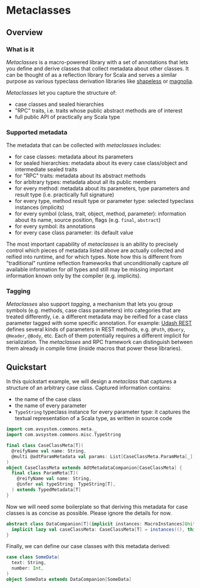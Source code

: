 # Metaclasses

## Overview

### What is it

_Metaclasses_ is a macro-powered library with a set of annotations that lets you define and derive classes that collect metadata about other classes.
It can be thought of as a reflection library for Scala and serves a similar purpose as various typeclass derivation libraries like 
[shapeless](https://github.com/milessabin/shapeless) or [magnolia](https://github.com/softwaremill/magnolia).

_Metaclasses_ let you capture the structure of:
* case classes and sealed hierarchies
* "RPC" traits, i.e. traits whose public abstract methods are of interest
* full public API of practically any Scala type

### Supported metadata

The metadata that can be collected with _metaclasses_ includes:
* for case classes: metadata about its parameters
* for sealed hierarchies: metadata about its every case class/object and intermediate sealed traits
* for "RPC" traits: metadata about its abstract methods
* for arbitrary types: metadata about all its public members
* for every method: metadata about its parameters, type parameters and result type (i.e. practically full signature)
* for every type, method result type or parameter type: selected typeclass instances (implicits)
* for every symbol (class, trait, object, method, parameter): information about its name, source position, flags (e.g. `final`, `abstract`)
* for every symbol: its annotations
* for every case class parameter: its default value

The most important capability of _metaclasses_ is an ability to precisely control which pieces of metadata listed above are actually collected and
reified into runtime, and for which types. Note how this is different from "traditional" runtime reflection frameworks that unconditionally capture _all_
available information for _all_ types and still may be missing important information known only by the compiler (e.g. implicits).

### Tagging

_Metaclasses_ also support _tagging_, a mechanism that lets you group symbols (e.g. methods, case class parameters) into categories that are 
treated differently, i.e. a different metadata may be reified for a case class parameter tagged with some specific annotation. For example: 
[Udash REST](https://guide.udash.io/rest) defines several kinds of parameters in REST methods, e.g. `@Path`, `@Query`, `@Header`, `@Body`, etc.
Each of them potentially requires a different implicit for serialization. The _metaclasses_ and RPC framework can distinguish between them already
in compile time (inside macros that power these libraries).

## Quickstart

In this quickstart example, we will design a _metaclass_ that captures a structure of an arbitrary case class. Captured information contains:

* the name of the case class
* the name of every parameter
* `TypeString` typeclass instance for every parameter type: it captures the textual representation of a Scala type, as written in source code

```scala
import com.avsystem.commons.meta._
import com.avsystem.commons.misc.TypeString

final class CaseClassMeta[T](
  @reifyName val name: String,
  @multi @adtParamMetadata val params: List[CaseClassMeta.ParamMeta[_]],
)
object CaseClassMeta extends AdtMetadataCompanion[CaseClassMeta] {
  final class ParamMeta[T](
    @reifyName val name: String,
    @infer val typeString: TypeString[T],
  ) extends TypedMetadata[T]
}
```

Now we will need some boilerplate so that deriving this metadata for case classes is as concise as possible.
Please ignore the details for now.

```scala
abstract class DataCompanion[T](implicit instances: MacroInstances[Unit, () => CaseClassMeta[T]]) {
  implicit lazy val caseClassMeta: CaseClassMeta[T] = instances((), this).apply()
}
```

Finally, we can define our case classes with this metadata derived:

```scala
case class SomeData(
  text: String,
  number: Int,
)
object SomeData extends DataCompanion[SomeData]
```
